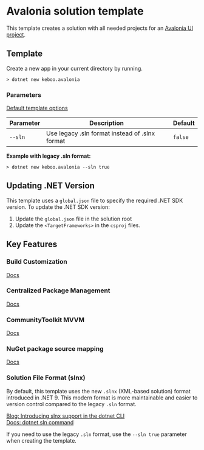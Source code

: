 # Avalonia solution template
This template creates a solution with all needed projects for an [Avalonia UI project](https://avaloniaui.net/).


## Template
Create a new app in your current directory by running.

```cli
> dotnet new keboo.avalonia
```

### Parameters
[Default template options](https://learn.microsoft.com/dotnet/core/tools/dotnet-new#options)

| Parameter | Description | Default |
|-----------|-------------|---------|
| `--sln` | Use legacy .sln format instead of .slnx format | `false` |

**Example with legacy .sln format:**
```cli
> dotnet new keboo.avalonia --sln true
```

## Updating .NET Version

This template uses a `global.json` file to specify the required .NET SDK version. To update the .NET SDK version:

1. Update the `global.json` file in the solution root
2. Update the `<TargetFrameworks>` in the `csproj` files.

## Key Features

### Build Customization
[Docs](https://learn.microsoft.com/visualstudio/msbuild/customize-by-directory?view=vs-2022&WT.mc_id=DT-MVP-5003472)

### Centralized Package Management
[Docs](https://learn.microsoft.com/nuget/consume-packages/Central-Package-Management?WT.mc_id=DT-MVP-5003472)

### CommunityToolkit MVVM
[Docs](https://learn.microsoft.com/dotnet/communitytoolkit/mvvm/?WT.mc_id=DT-MVP-5003472)

### NuGet package source mapping
[Docs](https://learn.microsoft.com/nuget/consume-packages/package-source-mapping?WT.mc_id=DT-MVP-5003472)

### Solution File Format (slnx)
By default, this template uses the new `.slnx` (XML-based solution) format introduced in .NET 9. This modern format is more maintainable and easier to version control compared to the legacy `.sln` format.

[Blog: Introducing slnx support in the dotnet CLI](https://devblogs.microsoft.com/dotnet/introducing-slnx-support-dotnet-cli/?WT.mc_id=DT-MVP-5003472)  
[Docs: dotnet sln command](https://learn.microsoft.com/dotnet/core/tools/dotnet-sln?WT.mc_id=DT-MVP-5003472)

If you need to use the legacy `.sln` format, use the `--sln true` parameter when creating the template.